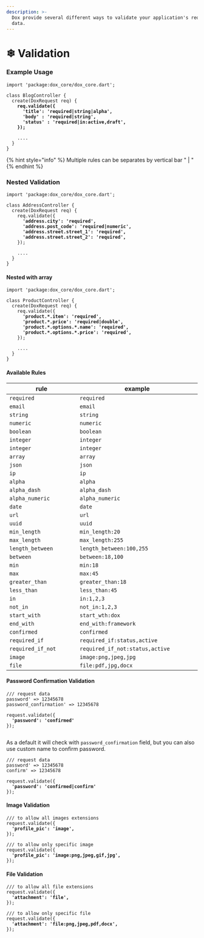 ```yaml
---
description: >-
  Dox provide several different ways to validate your application's request
  data.
---
```


# ❄ Validation

### Example Usage

<pre class="language-dart"><code class="lang-dart">import 'package:dox_core/dox_core.dart';

class BlogController {
  create(DoxRequest req) {
<strong>    req.validate({
</strong><strong>      'title': 'required|string|alpha',
</strong><strong>      'body' : 'required|string',
</strong><strong>      'status' : 'required|in:active,draft',
</strong><strong>    });
</strong>
    ....
  }
}
</code></pre>

{% hint style="info" %}
Multiple rules can be separates by vertical bar " | "
{% endhint %}

### Nested Validation

<pre class="language-dart"><code class="lang-dart">import 'package:dox_core/dox_core.dart';

class AddressController {
  create(DoxRequest req) {
    req.validate({
<strong>      'address.city': 'required',
</strong><strong>      'address.post_code': 'required|numeric',
</strong><strong>      'address.street.street_1': 'required',
</strong><strong>      'address.street.street_2': 'required',
</strong>    });

    ....
  }
}
</code></pre>

#### Nested with array

<pre class="language-dart"><code class="lang-dart">import 'package:dox_core/dox_core.dart';

class ProductController {
  create(DoxRequest req) {
    req.validate({
<strong>      'product.*.item': 'required',
</strong><strong>      'product.*.price': 'required|double',
</strong><strong>      'product.*.options.*.name': 'required',
</strong><strong>      'product.*.options.*.price': 'required',
</strong>    });

    ....
  }
}
</code></pre>

#### Available Rules

<table><thead><tr><th width="255">rule</th><th width="423">example</th></tr></thead><tbody><tr><td><code>required</code></td><td><code>required</code></td></tr><tr><td><code>email</code></td><td><code>email</code></td></tr><tr><td><code>string</code></td><td><code>string</code></td></tr><tr><td><code>numeric</code></td><td><code>numeric</code></td></tr><tr><td><code>boolean</code></td><td><code>boolean</code></td></tr><tr><td><code>integer</code></td><td><code>integer</code></td></tr><tr><td><code>integer</code></td><td><code>integer</code></td></tr><tr><td><code>array</code></td><td><code>array</code></td></tr><tr><td><code>json</code></td><td><code>json</code></td></tr><tr><td><code>ip</code></td><td><code>ip</code></td></tr><tr><td><code>alpha</code></td><td><code>alpha</code></td></tr><tr><td><code>alpha_dash</code></td><td><code>alpha_dash</code></td></tr><tr><td><code>alpha_numeric</code></td><td><code>alpha_numeric</code></td></tr><tr><td><code>date</code></td><td><code>date</code></td></tr><tr><td><code>url</code></td><td><code>url</code></td></tr><tr><td><code>uuid</code></td><td><code>uuid</code></td></tr><tr><td><code>min_length</code></td><td><code>min_length:20</code></td></tr><tr><td><code>max_length</code></td><td><code>max_length:255</code></td></tr><tr><td><code>length_between</code></td><td><code>length_between:100,255</code></td></tr><tr><td><code>between</code></td><td><code>between:18,100</code></td></tr><tr><td><code>min</code></td><td><code>min:18</code></td></tr><tr><td><code>max</code></td><td><code>max:45</code></td></tr><tr><td><code>greater_than</code></td><td><code>greater_than:18</code></td></tr><tr><td><code>less_than</code></td><td><code>less_than:45</code></td></tr><tr><td><code>in</code></td><td><code>in:1,2,3</code></td></tr><tr><td><code>not_in</code></td><td><code>not_in:1,2,3</code></td></tr><tr><td><code>start_with</code></td><td><code>start_wth:dox</code></td></tr><tr><td><code>end_with</code></td><td><code>end_with:framework</code></td></tr><tr><td><code>confirmed</code></td><td><code>confirmed</code></td></tr><tr><td><code>required_if</code></td><td><code>required_if:status,active</code></td></tr><tr><td><code>required_if_not</code></td><td><code>required_if_not:status,active</code></td></tr><tr><td><code>image</code></td><td><code>image:png,jpeg,jpg</code></td></tr><tr><td><code>file</code></td><td><code>file:pdf,jpg,docx</code></td></tr></tbody></table>

#### Password Confirmation Validation

<pre class="language-dart"><code class="lang-dart">/// request data
password' => 12345678
password_confirmation' => 12345678

request.validate({
<strong>  'password': 'confirmed'
</strong>});

</code></pre>

As a default it will check with `password_confirmation` field, but you can also use custom name to confirm password.

<pre class="language-dart"><code class="lang-dart">/// request data
password' => 12345678
confirm' => 12345678

request.validate({
<strong>  'password': 'confirmed|confirm'
</strong>});
</code></pre>

#### Image Validation

<pre class="language-dart"><code class="lang-dart">/// to allow all images extensions
request.validate({
<strong>  'profile_pic': 'image',
</strong>});

/// to allow only specific image
request.validate({
<strong>  'profile_pic': 'image:png,jpeg,gif,jpg',
</strong>});
</code></pre>

#### File Validation

<pre class="language-dart"><code class="lang-dart">/// to allow all file extensions
request.validate({
<strong>  'attachment': 'file',
</strong>});

/// to allow only specific file
request.validate({
<strong>  'attachment': 'file:png,jpeg,pdf,docx',
</strong>});
</code></pre>
